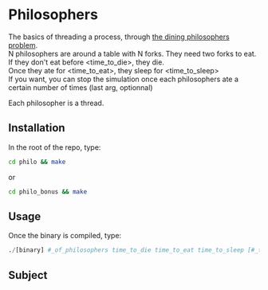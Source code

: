 # Philosophers
The basics of threading a process, through <a href="https://en.wikipedia.org/wiki/Dining_philosophers_problem">the dining philosophers problem</a>.</br>
N philosophers are around a table with N forks. They need two forks to eat.</br>
If they don't eat before <time_to_die>, they die. </br>
Once they ate for <time_to_eat>, they sleep for <time_to_sleep> </br>
If you want, you can stop the simulation once each philosophers ate a certain number of times (last arg, optionnal)

Each philosopher is a thread.

## Installation

In the root of the repo, type:

```bash
cd philo && make
```
or
```bash
cd philo_bonus && make
```

## Usage

Once the binary is compiled, type:
```python
./[binary] #_of_philosophers time_to_die time_to_eat time_to_sleep [#_times_each_philosopher_must_eat]
```

## Subject

